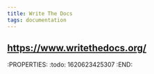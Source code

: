 ```yaml
---
title: Write The Docs
tags: documentation
---
```


## https://www.writethedocs.org/
:PROPERTIES:
:todo: 1620623425307
:END:
##